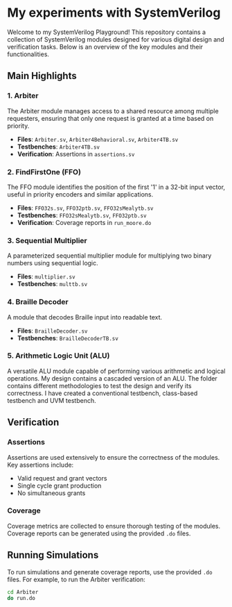 # My experiments with SystemVerilog

Welcome to my SystemVerilog Playground! This repository contains a collection of SystemVerilog modules designed for various digital design and verification tasks. Below is an overview of the key modules and their functionalities.

## Main Highlights

### 1. Arbiter
The Arbiter module manages access to a shared resource among multiple requesters, ensuring that only one request is granted at a time based on priority.

- **Files**: `Arbiter.sv`, `Arbiter4Behavioral.sv`, `Arbiter4TB.sv`
- **Testbenches**: `Arbiter4TB.sv`
- **Verification**: Assertions in `assertions.sv`

### 2. FindFirstOne (FFO)
The FFO module identifies the position of the first '1' in a 32-bit input vector, useful in priority encoders and similar applications.

- **Files**: `FFO32s.sv`, `FFO32ptb.sv`, `FFO32sMealytb.sv`
- **Testbenches**: `FFO32sMealytb.sv`, `FFO32ptb.sv`
- **Verification**: Coverage reports in `run_moore.do`

### 3. Sequential Multiplier
A parameterized sequential multiplier module for multiplying two binary numbers using sequential logic.

- **Files**: `multiplier.sv`
- **Testbenches**: `multtb.sv`

### 4. Braille Decoder
A module that decodes Braille input into readable text.

- **Files**: `BrailleDecoder.sv`
- **Testbenches**: `BrailleDecoderTB.sv`

### 5. Arithmetic Logic Unit (ALU)
A versatile ALU module capable of performing various arithmetic and logical operations. My design contains a cascaded version of an ALU. The folder contains different methodologies to test the design and verify its correctness. I have created a conventional testbench, class-based testbench and UVM testbench.


## Verification

### Assertions
Assertions are used extensively to ensure the correctness of the modules. Key assertions include:
- Valid request and grant vectors
- Single cycle grant production
- No simultaneous grants

### Coverage
Coverage metrics are collected to ensure thorough testing of the modules. Coverage reports can be generated using the provided `.do` files.

## Running Simulations

To run simulations and generate coverage reports, use the provided `.do` files. For example, to run the Arbiter verification:
```sh
cd Arbiter
do run.do
```
